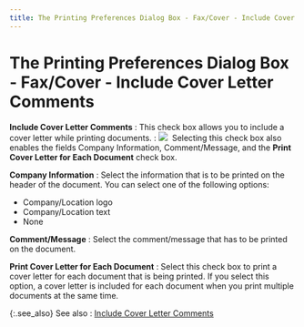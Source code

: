 ```yaml
---
title: The Printing Preferences Dialog Box - Fax/Cover - Include Cover Letter Comments
---
```


# The Printing Preferences Dialog Box - Fax/Cover - Include Cover Letter  Comments


**Include Cover Letter Comments**
: This check box allows you to include a cover letter  while printing documents.
: ![]({{site.bp_baseurl}}/img/note.gif)  Selecting  this check box also enables the fields Company Information, Comment/Message,  and the **Print Cover Letter for Each Document** check box.


**Company Information**
: Select the information that is to be printed on  the header of the document. You can select one of the following options:

- Company/Location  logo
- Company/Location  text
- None



**Comment/Message**
: Select the comment/message that has to be printed  on the document.


**Print Cover Letter for Each Document**
: Select this check box to print a cover letter for  each document that is being printed. If you select this option, a cover  letter is included for each document when you print multiple documents  at the same time.


{:.see_also}
See also
: [Include  Cover Letter Comments]({{site.bp_baseurl}}/misc/include_cover_letter_comments_fax_cover_tab_cover_letters_step_by_step_bp.html)
